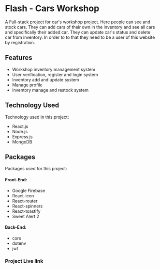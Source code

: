 # Flash - Cars Workshop

A Full-stack project for car's workshop project. Here people
can see and stock cars. They can add cars of their
own in the inventory and see all cars and specifically
their added car. They can update car's status and delete
car from inventory. In order to to that they need to be
a user of this website by registration.
## Features

- Workshop inventory management system
- User verification, register and login system
- Inventory add and update system
- Manage profile
- Inventory manage and restock system


## Technology Used

Technology used in this project:

- React.js
- Node.js
- Express.js
- MongoDB


## Packages

Packages used for this project:

#### Front-End:
- Google Firebase
- React-icon
- React-router
- React-spinners
- React-toastify
- Sweet Alert 2

#### Back-End:
- cors
- dotenv
- jwt

### Project Live link 
